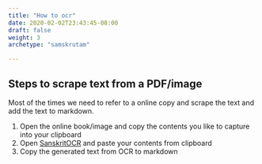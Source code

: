 ```yaml
---
title: "How to ocr"
date: 2020-02-02T23:43:45-08:00
draft: false
weight: 3
archetype: "samskrutam"

---
```


## Steps to scrape text from a PDF/image

Most of the times we need to refer to a online copy and scrape the text and add the text to markdown.

1. Open the online book/image and copy the contents you like to capture into your clipboard
1. Open [SanskritOCR](https://ocr.sanskritdictionary.com/#) and paste your contents from clipboard
1. Copy the generated text from OCR to markdown